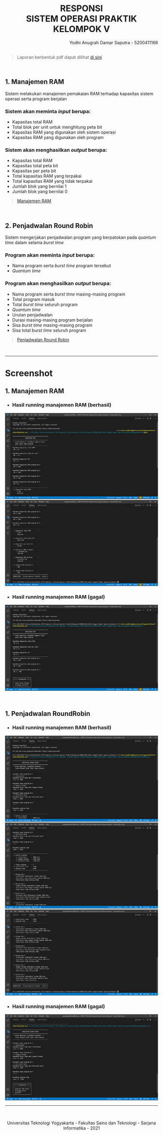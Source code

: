 <div style="text-align: center">
<h1> RESPONSI <br> SISTEM OPERASI PRAKTIK <br> KELOMPOK V </h1>
</div>

<div style="text-align: right">
Yodhi Anugrah Damar Saputra - 5200411168
</div>

<br>

> Laporan berbentuk pdf dapat dilihat [di sini](5200411168_Yodhi%20Anugrah%20Damar%20Saputra_Responsi.pdf)

<br>

## 1. Manajemen RAM

Sistem melakukan manajemen pemakaian RAM terhadap kapasitas sistem operasi serta program berjalan

### Sistem akan meminta _input_ berupa:
* Kapasitas total RAM
* Total blok per unit untuk menghitung peta bit
* Kapasitas RAM yang digunakan oleh sistem operasi
* Kapasitas RAM yang digunakan oleh program

### Sistem akan menghasilkan _output_ berupa:
* Kapasitas total RAM
* Kapasitas total peta bit
* Kapasitas per peta bit
* Total kapasitas RAM yang terpakai
* Total kapasitas RAM yang tidak terpakai
* Jumlah blok yang bernilai 1
* Jumlah blok yang bernilai 0

> [Manajemen RAM](manajemenRAM.py)

</br>

## 2. Penjadwalan Round Robin

Sistem mengerjakan penjadwalan program yang berpatokan pada _quantum time_ dalam selama _burst time_

### Program akan meminta _input_ berupa:
* Nama program serta _burst time_ program tersebut
* _Quantum time_

### Program akan menghasilkan _output_ berupa:
* Nama program serta _burst time_ masing-masing program 
* Total program masuk
* Total _burst time_ seluruh program
* _Quantum time_
* Urutan penjadwalan
* Durasi masing-masing program berjalan
* Sisa _burst time_ masing-masing program
* Sisa total _burst time_ seluruh program

> [Penjadwalan Round Robin](penjadwalanRoundRobin.py)

<br>

----------

# Screenshot

## 1. Manajemen RAM

* ### Hasil running manajemen RAM (berhasil)
![manajemenRAM-success1](public/manajemenRAM-success1.png)
![manajemenRAM-success2](public/manajemenRAM-success2.png)

* ### Hasil running manajemen RAM (gagal)
![manajemenRAM-failed](public/manajemenRAM-failed.png)

<br>

## 1. Penjadwalan RoundRobin

* ### Hasil running manajemen RAM (berhasil)
![penjadwalanRoundRobin-success1](public/penjadwalanRoundRobin-success1.png)
![penjadwalanRoundRobin-success2](public/penjadwalanRoundRobin-success2.png)
![penjadwalanRoundRobin-success3](public/penjadwalanRoundRobin-success3.png)

* ### Hasil running manajemen RAM (gagal)
![penjadwalanRoundRobin-failed](public/penjadwalanRoundRobin-failed.png)

----------

<br>
<br>

<div style="text-align: center">
Universitas Teknologi Yogyakarta - Fakultas Sains dan Teknologi - Sarjana Informatika - 2021
</div>